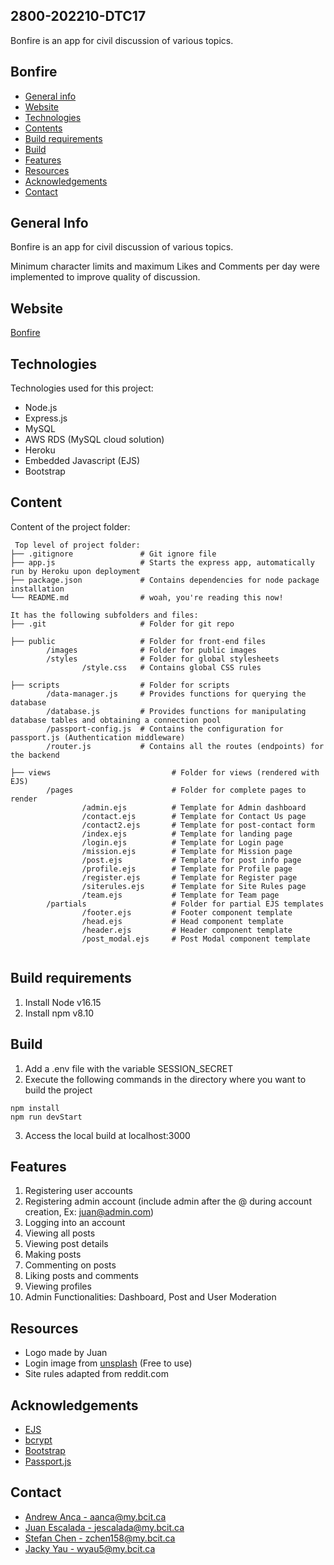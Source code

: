 ## 2800-202210-DTC17
Bonfire is an app for civil discussion of various topics.

## Bonfire

* [General info](#general-info)
* [Website](#website)
* [Technologies](#technologies)
* [Contents](#content)
* [Build requirements](#build-requirements)
* [Build](#build)
* [Features](#features)
* [Resources](#resources)
* [Acknowledgements](#acknowledgements)
* [Contact](#contact)

## General Info
Bonfire is an app for civil discussion of various topics.

Minimum character limits and maximum Likes and Comments per day were implemented to improve quality of discussion. 

## Website
[Bonfire](https://thebonfireapp.herokuapp.com/)
	
## Technologies
Technologies used for this project:
* Node.js
* Express.js
* MySQL
* AWS RDS (MySQL cloud solution)
* Heroku
* Embedded Javascript (EJS)
* Bootstrap

## Content
Content of the project folder:

```
 Top level of project folder: 
├── .gitignore               # Git ignore file
├── app.js                   # Starts the express app, automatically run by Heroku upon deployment
├── package.json             # Contains dependencies for node package installation
└── README.md                # woah, you're reading this now!

It has the following subfolders and files:
├── .git                     # Folder for git repo

├── public                   # Folder for front-end files
        /images              # Folder for public images
        /styles              # Folder for global stylesheets
                /style.css   # Contains global CSS rules

├── scripts                  # Folder for scripts
        /data-manager.js     # Provides functions for querying the database
        /database.js         # Provides functions for manipulating database tables and obtaining a connection pool
        /passport-config.js  # Contains the configuration for passport.js (Authentication middleware)
        /router.js           # Contains all the routes (endpoints) for the backend
        
├── views                           # Folder for views (rendered with EJS)
        /pages                      # Folder for complete pages to render
                /admin.ejs          # Template for Admin dashboard
                /contact.ejs        # Template for Contact Us page
                /contact2.ejs       # Template for post-contact form
                /index.ejs          # Template for landing page
                /login.ejs          # Template for Login page
                /mission.ejs        # Template for Mission page
                /post.ejs           # Template for post info page
                /profile.ejs        # Template for Profile page
                /register.ejs       # Template for Register page
                /siterules.ejs      # Template for Site Rules page
                /team.ejs           # Template for Team page
        /partials                   # Folder for partial EJS templates
                /footer.ejs         # Footer component template
                /head.ejs           # Head component template
                /header.ejs         # Header component template
                /post_modal.ejs     # Post Modal component template
        
```

## Build requirements
1. Install Node v16.15
2. Install npm v8.10

## Build
1. Add a .env file with the variable SESSION_SECRET
2. Execute the following commands in the directory where you want to build the project
```
npm install
npm run devStart
```
3. Access the local build at localhost:3000

## Features
1. Registering user accounts
2. Registering admin account (include admin after the @ during account creation, Ex: juan@admin.com)
3. Logging into an account
4. Viewing all posts
5. Viewing post details
6. Making posts
7. Commenting on posts
8. Liking posts and comments
9. Viewing profiles
10. Admin Functionalities: Dashboard, Post and User Moderation

## Resources 
- Logo made by Juan 
- Login image from [unsplash](https://unsplash.com/) (Free to use) 
- Site rules adapted from reddit.com 

## Acknowledgements 
* <a href="https://ejs.co/">EJS</a>
* <a href="https://www.npmjs.com/package/bcrypt">bcrypt</a>
* <a href="https://getbootstrap.com/">Bootstrap</a>
* <a href="https://www.passportjs.org/">Passport.js</a>

## Contact 
* [Andrew Anca - aanca@my.bcit.ca](mailto:aanca@my.bcit.ca)
* [Juan Escalada - jescalada@my.bcit.ca](mailto:jescalada@my.bcit.ca)
* [Stefan Chen - zchen158@my.bcit.ca](mailto:zchen158@my.bcit.ca)
* [Jacky Yau - wyau5@my.bcit.ca](mailto:wyau5@my.bcit.ca)

